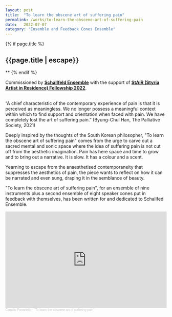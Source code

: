 ```yaml
---
layout: post
title:  "To learn the obscene art of suffering pain"
permalink: /works/to-learn-the-obscene-art-of-suffering-pain
date:   2022-07-07
category: "Ensemble and Feedback Cones Ensemble"
---
```

{% if page.title %}
<h2>{{page.title | escape}}</h2>
**
{% endif %}

Commissioned by <ins>[**Schallfeld Ensemble**][schallfeld]</ins> with the support of <ins>[**StAiR (Styria Artist in Residence) Fellowship 2022**][stair-2022]</ins>. <br>
 <br>

“A chief characteristic of the contemporary experience of pain is that it is perceived as meaningless. We no longer possess a meaningful context within which to find support and orientation when faced with pain. We have completely lost the art of suffering pain.” (Byung-Chul Han, The Palliative Society, 2021) <br>

Deeply inspired by the thoughts of the South Korean philosopher, "To learn the obscene art of suffering pain" comes from the urge to carve out a sacred mental and sonic space where the idea of suffering pain is not cut off from the aesthetic imagination. Pain has here space and time to grow and to bring out a narrative. It is slow. It has a colour and a scent. <br>

Yearning to escape from the anaesthetised contemporaneity that suppresses the aesthetics of pain, the piece wants to reflect on how it can be narrated and even sung, draping it in the semblance of beauty. <br>

"To learn the obscene art of suffering pain", for an ensemble of nine instruments plus a second ensemble of eight speaker cones put in feedback with themselves, has been written for and dedicated to Schallfed Ensemble. <br>


<iframe width="100%" height="300" scrolling="no" frameborder="no" allow="autoplay" src="https://w.soundcloud.com/player/?url=https%3A//api.soundcloud.com/tracks/1505648224&color=%23ff5500&auto_play=false&hide_related=false&show_comments=true&show_user=true&show_reposts=false&show_teaser=true&visual=true"></iframe><div style="font-size: 10px; color: #cccccc;line-break: anywhere;word-break: normal;overflow: hidden;white-space: nowrap;text-overflow: ellipsis; font-family: Interstate,Lucida Grande,Lucida Sans Unicode,Lucida Sans,Garuda,Verdana,Tahoma,sans-serif;font-weight: 100;"><a href="https://soundcloud.com/claudiopanariello" title="Claudio Panariello" target="_blank" style="color: #cccccc; text-decoration: none;">Claudio Panariello</a> · <a href="https://soundcloud.com/claudiopanariello/to-learn-the-obscene-art-of-suffering-pain" title="&quot;To learn the obscene art of suffering pain&quot;" target="_blank" style="color: #cccccc; text-decoration: none;">&quot;To learn the obscene art of suffering pain&quot;</a></div>


[schallfeld]: https://www.schallfeldensemble.com/
[stair-2022]: https://www.kultur.steiermark.at/cms/beitrag/12623533/166342314/
